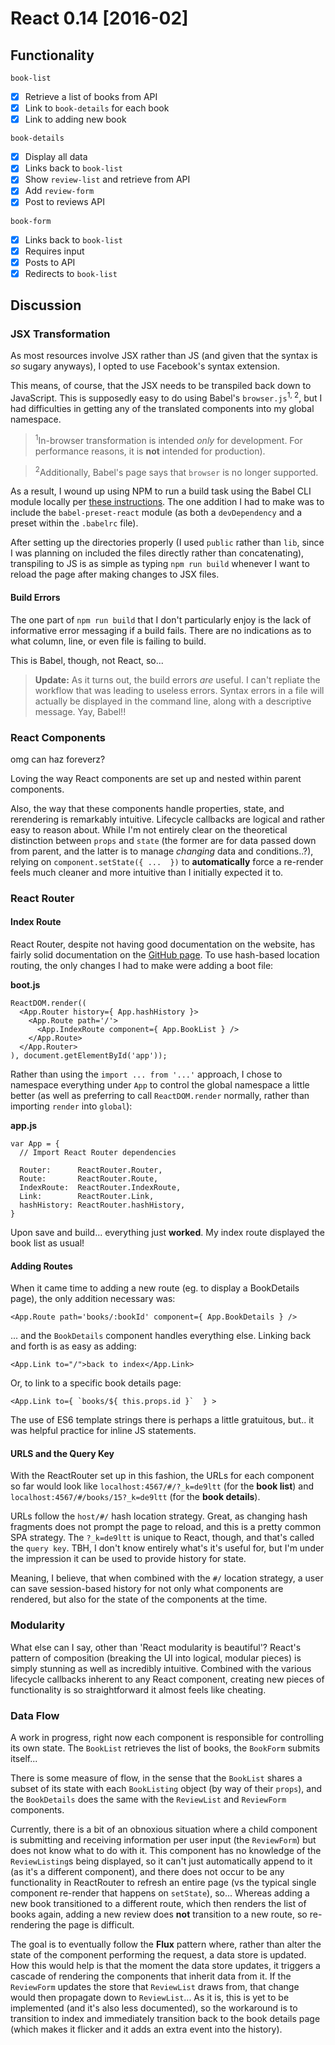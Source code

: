 # React 0.14 [2016-02]

## Functionality

`book-list`
- [x] Retrieve a list of books from API
- [x] Link to `book-details` for each book
- [x] Link to adding new book

`book-details`
- [x] Display all data
- [x] Links back to `book-list`
- [x] Show `review-list` and retrieve from API
- [x] Add `review-form`
- [x] Post to reviews API

`book-form`
- [x] Links back to `book-list`
- [x] Requires input
- [x] Posts to API
- [x] Redirects to `book-list`

## Discussion

### JSX Transformation

As most resources involve JSX rather than JS (and given that the syntax is *so*
sugary anyways), I opted to use Facebook's syntax extension.

This means, of course, that the JSX needs to be transpiled back down to
JavaScript. This is supposedly easy to do using Babel's `browser.js`<sup>1,
2</sup>, but I had difficulties in getting any of the translated components into
my global namespace.

><sup>1</sup>In-browser transformation is intended *only* for development.
For performance reasons, it is **not** intended for production).

><sup>2</sup>Additionally, Babel's page says that `browser` is no longer
supported.

As a result, I wound up using NPM to run a build task using the Babel CLI module
locally per [these instructions](https://babeljs.io/docs/setup/#babel_cli). The
one addition I had to make was to include the `babel-preset-react` module (as
both a `devDependency` and a preset within the `.babelrc` file).

After setting up the directories properly (I used `public` rather than `lib`,
since I was planning on included the files directly rather than concatenating),
transpiling to JS is as simple as typing `npm run build` whenever I want to
reload the page after making changes to JSX files.

#### Build Errors

The one part of `npm run build` that I don't particularly enjoy is the lack of
informative error messaging if a build fails. There are no indications as to
what column, line, or even file is failing to build.

This is Babel, though, not React, so...

>**Update:** As it turns out, the build errors *are* useful. I can't repliate
the workflow that was leading to useless errors. Syntax errors in a file will
actually be displayed in the command line, along with a descriptive message.
Yay, Babel!!

### React Components

omg can haz foreverz?

Loving the way React components are set up and nested within parent components.

Also, the way that these components handle properties, state, and rerendering is
remarkably intuitive. Lifecycle callbacks are logical and rather easy to reason
about. While I'm not entirely clear on the theoretical distinction between `props`
and `state` (the former are for data passed down from parent, and the latter is to
manage *changing* data and conditions..?), relying on `component.setState({ ...  })`
to **automatically** force a re-render feels much cleaner and more intuitive than
I initially expected it to.

### React Router

#### Index Route

React Router, despite not having good documentation on the website, has fairly
solid documentation on the [GitHub page](https://github.com/reactjs/react-router/blob/latest/docs/Introduction.md).
To use hash-based location routing, the only changes I had to make were adding a
boot file:

**boot.js**
```
ReactDOM.render((
  <App.Router history={ App.hashHistory }>
    <App.Route path='/'>
      <App.IndexRoute component={ App.BookList } />
    </App.Route>
  </App.Router>
), document.getElementById('app'));
```

Rather than using the `import ... from '...'` approach, I chose to namespace
everything under `App` to control the global namespace a little better (as well
as preferring to call `ReactDOM.render` normally, rather than importing `render`
into `global`):

**app.js**
```
var App = {
  // Import React Router dependencies

  Router:      ReactRouter.Router,
  Route:       ReactRouter.Route,
  IndexRoute:  ReactRouter.IndexRoute,
  Link:        ReactRouter.Link,
  hashHistory: ReactRouter.hashHistory,
}
```

Upon save and build... everything just **worked**. My index route displayed the
book list as usual!

#### Adding Routes

When it came time to adding a new route (eg. to display a BookDetails page), the
only addition necessary was:

```
<App.Route path='books/:bookId' component={ App.BookDetails } />
```

... and the `BookDetails` component handles everything else. Linking back and
forth is as easy as adding:

```
<App.Link to="/">back to index</App.Link>
```

Or, to link to a specific book details page:

```
<App.Link to={ `books/${ this.props.id }`  } >
```

The use of ES6 template strings there is perhaps a little gratuitous, but.. it
was helpful practice for inline JS statements.

#### URLS and the Query Key

With the ReactRouter set up in this fashion, the URLs for each component so far
would look like `localhost:4567/#/?_k=de9ltt` (for the **book list**) and
`localhost:4567/#/books/15?_k=de9ltt` (for the **book details**).

URLs follow the `host/#/` hash location strategy. Great, as changing hash
fragments does not prompt the page to reload, and this is a pretty common SPA
strategy. The `?_k=de9ltt` is unique to React, though, and that's called the
`query key`. TBH, I don't know entirely what's it's useful for, but I'm under
the impression it can be used to provide history for state.

Meaning, I believe, that when combined with the `#/` location strategy, a user
can save session-based history for not only what components are rendered, but also for the
state of the components at the time.

### Modularity

What else can I say, other than 'React modularity is beautiful'? React's pattern
of composition (breaking the UI into logical, modular pieces) is simply
stunning as well as incredibly intuitive. Combined with the various lifecycle
callbacks inherent to any React component, creating new pieces of functionality
is so straightforward it almost feels like cheating.

### Data Flow

A work in progress, right now each component is responsible for controlling its
own state. The `BookList` retrieves the list of books, the `BookForm` submits
itself...

There is some measure of flow, in the sense that the `BookList` shares a subset
of its state with each `BookListing` object (by way of their `props`), and the
`BookDetails` does the same with the `ReviewList` and `ReviewForm` components.

Currently, there is a bit of an obnoxious situation where a child component is
submitting and receiving information per user input (the `ReviewForm`) but does
not know what to do with it. This component has no knowledge of the
`ReviewListing`s being displayed, so it can't just automatically append to it
(as it's a different component), and there does not occur to be any
functionality in ReactRouter to refresh an entire page (vs the typical single
component re-render that happens on `setState`), so... Whereas adding a new book
transitioned to a different route, which then renders the list of books again,
adding a new review does **not** transition to a new route, so re-rendering the
page is difficult.

The goal is to eventually follow the **Flux** pattern where, rather than alter
the state of the component performing the request, a data store is updated. How
this would help is that the moment the data store updates, it triggers a cascade
of rendering the components that inherit data from it. If the `ReviewForm`
updates the store that `ReviewList` draws from, that change would then propagate
down to `ReviewList`... As it is, this is yet to be implemented (and it's also
less documented), so the workaround is to transition to index and immediately
transition back to the book details page (which makes it flicker and it adds an
extra event into the history).
